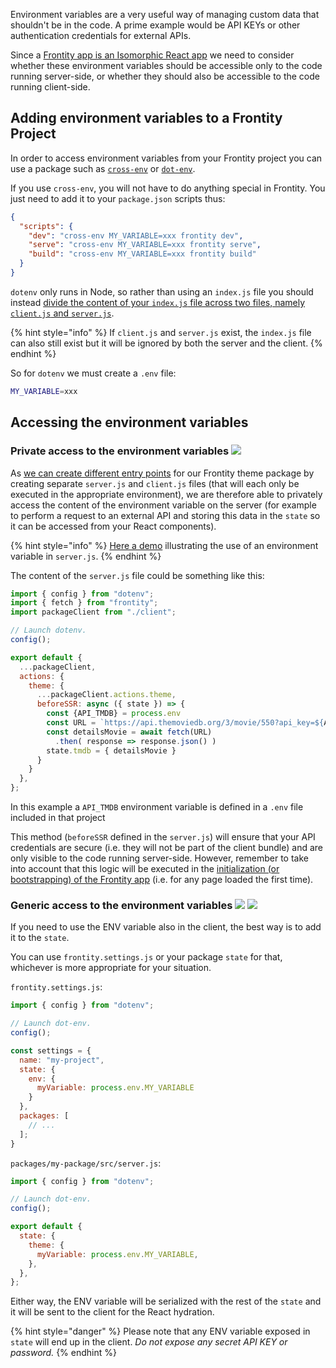 Environment variables are a very useful way of managing custom data that shouldn't be in the code. A prime example would be API KEYs or other authentication credentials for external APIs.

Since a [Frontity app is an Isomorphic React app](../isomorphic-react.md) we need to consider whether these environment variables should be accessible only to the code running server-side, or whether they should also be accessible to the code running client-side.

## Adding environment variables to a Frontity Project

In order to access environment variables from your Frontity project you can use a package such as [`cross-env`](https://www.npmjs.com/package/cross-env) or [`dot-env`](https://github.com/motdotla/dotenv).

If you use `cross-env`, you will not have to do anything special in Frontity. You just need to add it to your `package.json` scripts thus:

```json
{
  "scripts": {
    "dev": "cross-env MY_VARIABLE=xxx frontity dev",
    "serve": "cross-env MY_VARIABLE=xxx frontity serve",
    "build": "cross-env MY_VARIABLE=xxx frontity build"
  }
}
```

`dotenv` only runs in Node, so rather than using an `index.js` file you should instead [divide the content of your `index.js` file across two files, namely `client.js` and `server.js`](https://docs.frontity.org/learning-frontity/packages#entry-points).

{% hint style="info" %}
If `client.js` and `server.js` exist, the `index.js` file can also still exist but it will be ignored by both the server and the client.
{% endhint %}

So for `dotenv` we must create a `.env` file:

```bash
MY_VARIABLE=xxx
```

## Accessing the environment variables

### Private access to the environment variables ![](https://img.shields.io/badge/SERVER-7950f2.svg)

As [we can create different entry points](../isomorphic-react.md#creating-different-entry-points) for our Frontity theme package by creating separate `server.js` and `client.js` files (that will each only be executed in the appropriate environment), we are therefore able to privately access the content of the environment variable on the server (for example to perform a request to an external API and storing this data in the `state` so it can be accessed from your React components).

{% hint style="info" %}
[Here a demo](https://github.com/frontity-juanmaguitar/demo-frontity-env-variables-server) illustrating the use of an environment variable in `server.js`.
{% endhint %}


The content of the `server.js` file could be something like this:

```js
import { config } from "dotenv";
import { fetch } from "frontity";
import packageClient from "./client";

// Launch dotenv.
config();

export default {
  ...packageClient,
  actions: {
    theme: {
      ...packageClient.actions.theme,
      beforeSSR: async ({ state }) => {
        const {API_TMDB} = process.env
        const URL = `https://api.themoviedb.org/3/movie/550?api_key=${API_TMDB}`
        const detailsMovie = await fetch(URL)
          .then( response => response.json() )
        state.tmdb = { detailsMovie }
      }
    }
  },
};
```

In this example a `API_TMDB` environment variable is defined in a `.env` file included in that project

This method (`beforeSSR` defined in the `server.js`) will ensure that your API credentials are secure (i.e. they will not be part of the client bundle) and are only visible to the code running server-side. However, remember to take into account that this logic will be executed in the [initialization (or bootstrapping) of the Frontity app](../isomorphic-react.md#initialization-or-bootstraping-of-a-frontity-app) (i.e. for any page loaded the first time).

### Generic access to the environment variables ![](https://img.shields.io/badge/SERVER-7950f2.svg) ![](https://img.shields.io/badge/CLIENT-fd7e14.svg)

If you need to use the ENV variable also in the client, the best way is to add it to the `state`.

You can use `frontity.settings.js` or your package `state` for that, whichever is more appropriate for your situation.

`frontity.settings.js`:

```js
import { config } from "dotenv";

// Launch dot-env.
config();

const settings = {
  name: "my-project",
  state: {
    env: {
      myVariable: process.env.MY_VARIABLE
    }
  },
  packages: [
    // ...
  ];
}
```

`packages/my-package/src/server.js`:

```js
import { config } from "dotenv";

// Launch dot-env.
config();

export default {
  state: {
    theme: {
      myVariable: process.env.MY_VARIABLE,
    },
  },
};
```

Either way, the ENV variable will be serialized with the rest of the `state` and it will be sent to the client for the React hydration.

{% hint style="danger" %}
Please note that any ENV variable exposed in `state` will end up in the client. *Do not expose any secret API KEY or password.*
{% endhint %}